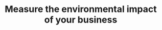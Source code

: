 ---
layout: best-practice
title: "Measure the environmental impact of your business"
number: 04
section: Embed in Your Rituals

matter: |
  Understanding the source of your business emissions is
  important to prioritize the most effective pathway to reduce
  emissions. It will also help you to realize the contribution of digital
  technologies to the overall carbon footprint of your operations.

  Since most emissions originate from your supply chain (scope 3),
  measuring them can be challenging as you depend on suppliers
  to provide this information and data points.

  Nonetheless, as you cannot improve what you cannot measure,
  your journey towards sustainability must commence here in order
  to create a more impactful, deliberate, and effective action plan.

do: |
  Connect with the right people: It could be your ESG team,
  sustainable leaders internally, or external providers with,
  ideally, some experience in digital emissions measurement
  Quantify your company’s value chain (scope 1, 2 and 3) carbon
  emissions and perform a cradle-to-grave lifecycle analysis on
  your product

  Include impacts from devices, networks, and data centers
  across their life cycle (manufacturing, distribution, usage,
  to end of life)

  Choose the right metrics and make sure you can measure
  them fairly quickly to begin assessing improvements
  Identify measurement frequency and who’s leading the effort

  Pinpoint opportunities for emission reduction. Consider the top-
  line revenue opportunities (eg. customer acquisition, adoption of

  greener products, improved performance and UX, etc.) and
  bottom-line cost savings (lower hosting fees, streamlined
  development, etc.) when presenting your findings to the team.

  Prioritize opportunities for emission reduction and build
  a roadmap accordingly

  Repeat annually, or in line with your business development
  strategy

success: |
  Collective efforts to gauge and reduce ecological
  footprints

  Cross-departmental participation in green
  initiatives

consider: |
  As a product leader, it's important to recognize that your
  impact and influence can extend beyond the digital realm. As an
  example, if shipping emissions are a big chunk of the emissions
  profile of your e-commerce business, you could lower emissions
  by reducing the return rate of your physical product (by helping
  users buy the right product, at the right size, colour, specs, etc.)
  and by partnering with sustainable, electric local shipping
  companies.
  In 2022, approximately 16.5% of items purchased online were
  returned in the US. Imagine the impact you could make by
  offering a better purchasing experience! Read more on how to
  Influence your value chain and partners.
---